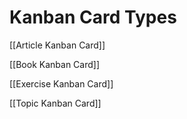 # Kanban Card Types

[[Article Kanban Card]]

[[Book Kanban Card]]

[[Exercise Kanban Card]]

[[Topic Kanban Card]]

